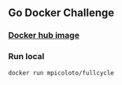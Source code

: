 ## Go Docker Challenge

### [Docker hub image](https://hub.docker.com/r/mpicoloto/fullcycle)

### Run local

```sh
docker run mpicoloto/fullcycle
```